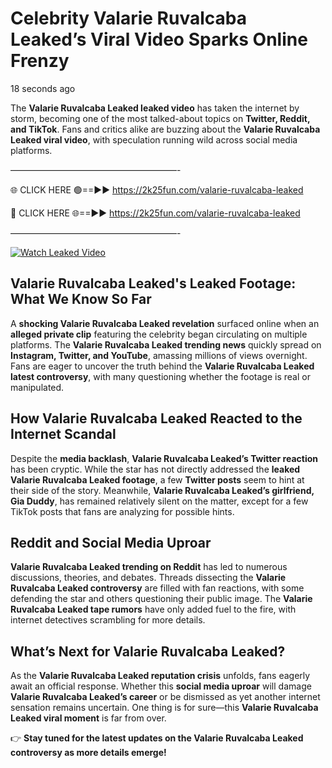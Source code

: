 # Celebrity Valarie Ruvalcaba Leaked’s Viral Video Sparks Online Frenzy

18 seconds ago

The **Valarie Ruvalcaba Leaked leaked video** has taken the internet by storm, becoming one of the most talked-about topics on **Twitter, Reddit, and TikTok**. Fans and critics alike are buzzing about the **Valarie Ruvalcaba Leaked viral video**, with speculation running wild across social media platforms.

———————————————————-

🌐 CLICK HERE 🟢==►► https://2k25fun.com/valarie-ruvalcaba-leaked

🔴 CLICK HERE 🌐==►► https://2k25fun.com/valarie-ruvalcaba-leaked

———————————————————-

[![Watch Leaked Video](https://miro.medium.com/v2/resize:fit:828/format:webp/1*cilzJN44JGOrTw9NJCrNHA.gif "Watch Leaked Video")](https://2k25fun.com/valarie-ruvalcaba-leaked)

## **Valarie Ruvalcaba Leaked's Leaked Footage: What We Know So Far**  
A **shocking Valarie Ruvalcaba Leaked revelation** surfaced online when an **alleged private clip** featuring the celebrity began circulating on multiple platforms. The **Valarie Ruvalcaba Leaked trending news** quickly spread on **Instagram, Twitter, and YouTube**, amassing millions of views overnight. Fans are eager to uncover the truth behind the **Valarie Ruvalcaba Leaked latest controversy**, with many questioning whether the footage is real or manipulated.  

## **How Valarie Ruvalcaba Leaked Reacted to the Internet Scandal**  
Despite the **media backlash**, **Valarie Ruvalcaba Leaked’s Twitter reaction** has been cryptic. While the star has not directly addressed the **leaked Valarie Ruvalcaba Leaked footage**, a few **Twitter posts** seem to hint at their side of the story. Meanwhile, **Valarie Ruvalcaba Leaked’s girlfriend, Gia Duddy**, has remained relatively silent on the matter, except for a few TikTok posts that fans are analyzing for possible hints.  

## **Reddit and Social Media Uproar**  
**Valarie Ruvalcaba Leaked trending on Reddit** has led to numerous discussions, theories, and debates. Threads dissecting the **Valarie Ruvalcaba Leaked controversy** are filled with fan reactions, with some defending the star and others questioning their public image. The **Valarie Ruvalcaba Leaked tape rumors** have only added fuel to the fire, with internet detectives scrambling for more details.  

## **What’s Next for Valarie Ruvalcaba Leaked?**  
As the **Valarie Ruvalcaba Leaked reputation crisis** unfolds, fans eagerly await an official response. Whether this **social media uproar** will damage **Valarie Ruvalcaba Leaked’s career** or be dismissed as yet another internet sensation remains uncertain. One thing is for sure—this **Valarie Ruvalcaba Leaked viral moment** is far from over.  

👉 **Stay tuned for the latest updates on the Valarie Ruvalcaba Leaked controversy as more details emerge!**  